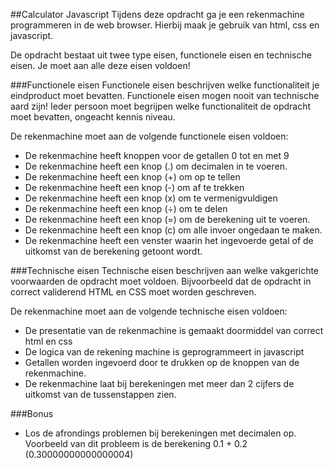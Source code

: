 ##Calculator Javascript
Tijdens deze opdracht ga je een rekenmachine programmeren in de web browser. Hierbij maak je gebruik van html, css en javascript.

De opdracht bestaat uit twee type eisen, functionele eisen en technische eisen. Je moet aan alle deze eisen voldoen!

###Functionele eisen
Functionele eisen beschrijven welke functionaliteit je eindproduct moet bevatten. Functionele eisen mogen nooit van technische aard zijn! Ieder persoon moet begrijpen welke functionaliteit de opdracht moet bevatten, ongeacht kennis niveau.

De rekenmachine moet aan de volgende functionele eisen voldoen:
* De rekenmachine heeft knoppen voor de getallen 0 tot en met 9
* De rekenmachine heeft een knop (.) om decimalen in te voeren.
* De rekenmachine heeft een knop (+) om op te tellen
* De rekenmachine heeft een knop (-) om af te trekken
* De rekenmachine heeft een knop (x) om te vermenigvuldigen
* De rekenmachine heeft een knop (÷) om te delen
* De rekenmachine heeft een knop (=) om de berekening uit te voeren.
* De rekenmachine heeft een knop (c) om alle invoer ongedaan te maken.
* De rekenmachine heeft een venster waarin het ingevoerde getal of de uitkomst van de berekening getoont wordt.

###Technische eisen
Technische eisen beschrijven aan welke vakgerichte voorwaarden de opdracht moet voldoen. Bijvoorbeeld dat de opdracht in correct validerend HTML en CSS moet worden geschreven. 

De rekenmachine moet aan de volgende technische eisen voldoen:
* De presentatie van de rekenmachine is gemaakt doormiddel van correct html en css
* De logica van de rekening machine is geprogrammeert in javascript
* Getallen worden ingevoerd door te drukken op de knoppen van de rekenmachine.
* De rekenmachine laat bij berekeningen met meer dan 2 cijfers de uitkomst van de tussenstappen zien. 

###Bonus
* Los de afrondings problemen bij berekeningen met decimalen op. Voorbeeld van dit probleem is de berekening 0.1 + 0.2 (0.30000000000000004)
